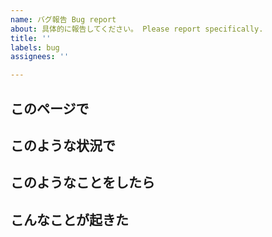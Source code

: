 ```yaml
---
name: バグ報告 Bug report
about: 具体的に報告してください。 Please report specifically.
title: ''
labels: bug
assignees: ''

---
```


## このページで

## このような状況で

## このようなことをしたら

## こんなことが起きた
